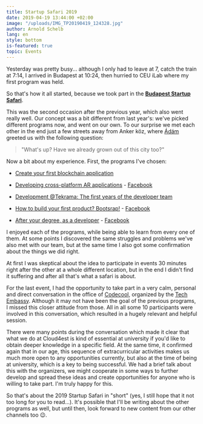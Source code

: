 ```yaml
---
title: Startup Safari 2019
date: 2019-04-19 13:44:00 +02:00
image: "/uploads/IMG_TP20190419_124328.jpg"
author: Arnold Schelb
lang: en
style: bottom
is-featured: true
topic: Events
---
```


Yesterday was pretty busy... although I only had to leave at 7, catch the train at 7:14, I arrived in Budapest at 10:24, then hurried to CEU iLab where my first program was held.

So that's how it all started, because we took part in the **[Budapest Startup Safari](https://budapest.startupsafari.com/)**.

This was the second occasion after the previous year, which also went really well. Our concept was a bit different from last year's: we've picked different programs now, and went on our own. To our surprise we met each other in the end just a few streets away from Anker köz, where [Ádám](https://cloud4est.github.io/site_community/authors/adam-nagy-hu/) greeted us with the following question:

> "What's up? Have we already grown out of this city too?"

Now a bit about my experience. First, the programs I've chosen:

* [Create your first blockchain application](https://budapest.startupsafari.com/agenda/?es_session_date=2019-04-18#session_1094)

* [Developing cross-platform AR applications](https://budapest.startupsafari.com/agenda/?es_session_date=2019-04-18#session_836) - [Facebook](https://www.facebook.com/events/997313017324175/)

* [Development @Tekrama: The first years of the developer team](https://budapest.startupsafari.com/agenda/?es_session_date=2019-04-18#session_777)

* [How to build your first product? Bootsrap!](https://budapest.startupsafari.com/agenda/?es_session_date=2019-04-18#session_784) - [Facebook](https://www.facebook.com/events/287177452216846/)

* [After your degree, as a developer](https://budapest.startupsafari.com/agenda/?es_session_date=2019-04-18#session_769) - [Facebook](https://www.facebook.com/events/413094159490797/)

I enjoyed each of the programs, while being able to learn from every one of them. At some points I discovered the same struggles and problems we've also met with our team, but at the same time I also got some confirmation about the things we did right.

At first I was skeptical about the idea to participate in events 30 minutes right after the other at a whole different location, but in the end I didn't find it suffering and after all that's what a safari is about.

For the last event, I had the opportunity to take part in a very calm, personal and direct conversation in the office of [Codecool](https://codecool.com/), organized by the [Tech Embassy](https://techembassy.io/). Although it may not have been the goal of the previous programs, I missed this closer attitude from those. All in all some 10 participants were involved in this conversation, which resulted in a hugely relevant and helpful session.

There were many points during the conversation which made it clear that what we do at Cloud4est is kind of essential at university if you'd like to obtain deeper knowledge in a specific field. At the same time, it confirmed again that in our age, this sequence of extracurricular activities makes us much more open to any opportunities currently, but also at the time of being at university, which is a key to being successful. We had a brief talk about this with the organizers, we might cooperate in some ways to further develop and spread these ideas and create opportunities for anyone who is willing to take part. I'm truly happy for this.

So that's about the 2019 Startup Safari in "short" (yes, I still hope that it not too long for you to read...). It's possible that I'll be writing about the other programs as well, but until then, look forward to new content from our other channels too 😉. 